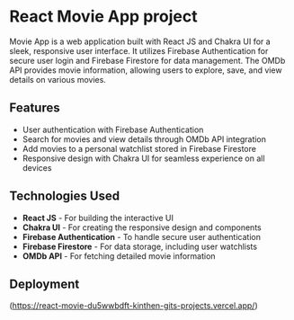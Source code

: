 # React Movie App project

Movie App is a web application built with React JS and Chakra UI for a sleek, responsive user interface. It utilizes Firebase Authentication for secure user login and Firebase Firestore for data management. The OMDb API provides movie information, allowing users to explore, save, and view details on various movies.

## Features

- User authentication with Firebase Authentication
- Search for movies and view details through OMDb API integration
- Add movies to a personal watchlist stored in Firebase Firestore
- Responsive design with Chakra UI for seamless experience on all devices

## Technologies Used

- **React JS** - For building the interactive UI
- **Chakra UI** - For creating the responsive design and components
- **Firebase Authentication** - To handle secure user authentication
- **Firebase Firestore** - For data storage, including user watchlists
- **OMDb API** - For fetching detailed movie information

## Deployment

(https://react-movie-du5wwbdft-kinthen-gits-projects.vercel.app/)
